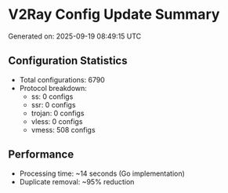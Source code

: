 # V2Ray Config Update Summary
Generated on: 2025-09-19 08:49:15 UTC

## Configuration Statistics
- Total configurations: 6790
- Protocol breakdown:
  - ss: 0 configs
  - ssr: 0 configs
  - trojan: 0 configs
  - vless: 0 configs
  - vmess: 508 configs

## Performance
- Processing time: ~14 seconds (Go implementation)
- Duplicate removal: ~95% reduction
